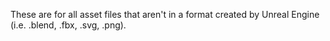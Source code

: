 These are for all asset files that aren't in a format created by Unreal Engine (i.e. .blend, .fbx, .svg, .png).
